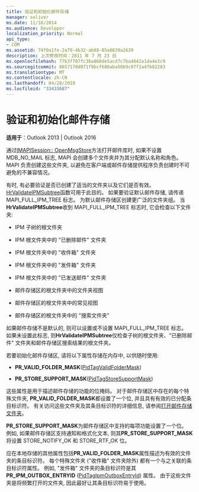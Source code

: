 ```yaml
---
title: 验证和初始化邮件存储
manager: soliver
ms.date: 11/16/2014
ms.audience: Developer
localization_priority: Normal
api_type:
- COM
ms.assetid: 74f0a1fe-2a79-4b32-ab88-85a8839a2639
description: 上次修改时间：2011 年 7 月 23 日
ms.openlocfilehash: 77b3f707fc36a868de5acd7c7ba4642a1da4e3c9
ms.sourcegitcommit: 8657170d071f9bcf680aba50b9c07f2a4fb82283
ms.translationtype: MT
ms.contentlocale: zh-CN
ms.lasthandoff: 04/28/2019
ms.locfileid: "33433687"
---
```

# <a name="validating-and-initializing-a-message-store"></a>验证和初始化邮件存储

  
  
**适用于**：Outlook 2013 | Outlook 2016 
  
通过[IMAPISession:: OpenMsgStore](imapisession-openmsgstore.md)方法打开邮件库时, 如果不设置 MDB_NO_MAIL 标志, MAPI 会创建多个文件夹并为其分配默认名称和角色。 MAPI 负责创建这些文件夹, 以避免在客户端或邮件存储提供程序负责创建时不可避免的不兼容情况。 
  
有时, 有必要验证是否已创建了适当的文件夹以及它们是否有效。 [HrValidateIPMSubtree](hrvalidateipmsubtree.md)函数可用于此目的。 如果要验证默认邮件存储, 请传递 MAPI_FULL_IPM_TREE 标志。 为默认邮件存储区创建更广泛的文件夹组。 当**HrValidateIPMSubtree**收到 MAPI_FULL_IPM_TREE 标志时, 它会检查以下文件夹: 
  
- IPM 子树的根文件夹
    
- IPM 根文件夹中的 "已删除邮件" 文件夹
    
- IPM 根文件夹中的 "收件箱" 文件夹
    
- IPM 根文件夹中的 "发件箱" 文件夹
    
- IPM 根文件夹中的 "已发送邮件" 文件夹
    
- 邮件存储区的根文件夹中的文件夹视图
    
- 邮件存储区的根文件夹中的常见视图
    
- 邮件存储区的根文件夹中的 "搜索文件夹"
    
如果邮件存储不是默认的, 则可以设置或不设置 MAPI_FULL_IPM_TREE 标志。 如果未设置此标志, 则**HrValidateIPMSubtree**仅检查子树的根文件夹、"已删除邮件" 文件夹和邮件存储区搜索结果的根文件夹。 
  
若要初始化邮件存储区, 请将以下属性存储在内存中, 以供随时使用:
  
- **PR_VALID_FOLDER_MASK**([PidTagValidFolderMask](pidtagvalidfoldermask-canonical-property.md))
    
- **PR_STORE_SUPPORT_MASK**([PidTagStoreSupportMask](pidtagstoresupportmask-canonical-property.md))
    
这些属性是用于描述邮件存储的功能的位掩码。 对于邮件存储区中存在的每个特殊文件夹, **PR_VALID_FOLDER_MASK**都设置了一个位, 并且具有有效的已分配条目标识符。 有关访问这些文件夹及其条目标识符的详细信息, 请参阅[打开邮件存储文件夹](opening-a-message-store-folder.md)。 
  
 **PR_STORE_SUPPORT_MASK**为邮件存储区中支持的每项功能设置了一个位。 例如, 如果邮件存储区支持通知和格式化文本, 则其**PR_STORE_SUPPORT_MASK**将设置 STORE_NOTIFY_OK 和 STORE_RTF_OK 位。 
  
应在本地存储的其他属性包括**PR_VALID_FOLDER_MASK**属性描述为有效的文件夹的条目标识符。 每个特殊文件夹 ("收件箱" 文件夹除外) 都有一个与之关联的条目标识符属性。 例如, "发件箱" 文件夹的条目标识符是其**PR_IPM_OUTBOX_ENTRYID** ([PidTagIpmOutboxEntryId](pidtagipmoutboxentryid-canonical-property.md)) 属性。 由于这些文件夹是将频繁打开的文件夹, 因此最好让其条目标识符易于使用。
  

